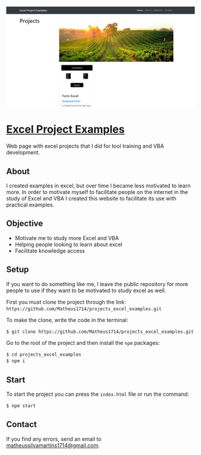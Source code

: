 ![logo_mk](img/logo_mk.PNG)

# [Excel Project Examples](https://matheus1714.github.io/projects_excel_examples/)

Web page with excel projects that I did for tool training and VBA development.

## About

I created examples in excel, but over time I became less motivated to learn more. In order to motivate myself to facilitate people on the internet in the study of Excel and VBA I created this website to facilitate its use with practical examples.

## Objective

* Motivate me to study more Excel and VBA
* Helping people looking to learn about excel
* Facilitate knowledge access

## Setup

If you want to do something like me, I leave the public repository for more people to use if they want to be motivated to study excel as well.

First you must clone the project through the link: `https://github.com/Matheus1714/projects_excel_examples.git`

To make the clone, write the code in the terminal:

```sh
$ git clone https://github.com/Matheus1714/projects_excel_examples.git
```

Go to the root of the project and then install the `npm` packages:

```sh
$ cd projects_excel_examples
$ npm i
```

## Start

To start the project you can press the `index.html` file or run the command:

```sh
$ npm start
```
## Contact

If you find any errors, send an email to matheussilvamartins1714@gmail.com.
